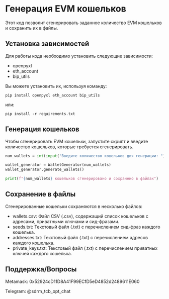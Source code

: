# Генерация EVM кошельков

Этот код позволит сгенерировать заданное количество EVM кошельков и сохранить их в файлы.

## Установка зависимостей

Для работы кода необходимо установить следующие зависимости:
- openpyxl
- eth_account
- bip_utils

Вы можете установить их, используя команду:
```commandline
pip install openpyxl eth_account bip_utils
```
или:
```commandline
pip install -r requirements.txt
```
## Генерация кошельков
Чтобы сгенерировать EVM кошельки, запустите скрипт и введите количество кошельков, которые требуется сгенерировать.

```python
num_wallets = int(input("Введите количество кошельков для генерации: "))

wallet_generator = WalletGenerator(num_wallets)
wallet_generator.generate_wallets()

print(f"{num_wallets} кошельков сгенерировано и сохранено в файлах")
```
## Сохранение в файлы

Сгенерированные кошельки сохраняются в несколько файлов:
- wallets.csv: Файл CSV (.csv), содержащий список кошельков с адресами, приватными ключами и сид-фразами.
- seeds.txt: Текстовый файл (.txt) с перечислением сид-фраз каждого кошелька.
- addresses.txt: Текстовый файл (.txt) с перечислением адресов каждого кошелька.
- private_keys.txt: Текстовый файл (.txt) с перечислением приватных ключей каждого кошелька.

## Поддержка/Вопросы
Metamask: 0x52924cD11D8A41F99ECfD5eD4852d2489611E060

Telegram: @sdrm_tcb_opt_chat
